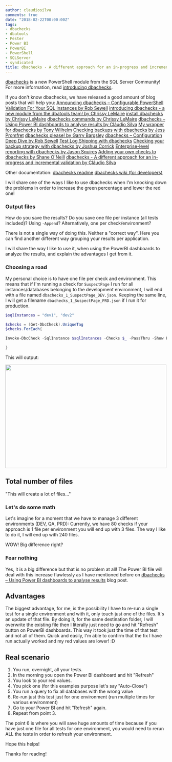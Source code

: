```yaml
---
author: claudiosilva
comments: true
date: "2018-02-22T00:00:00Z"
tags:
- dbachecks
- dbatools
- Pester
- Power BI
- PowerBI
- PowerShell
- SQLServer
- syndicated
title: dbachecks - A different approach for an in-progress and incremental validation
---
```

<a href="https://dbachecks.io/" rel="noopener" target="_blank">dbachecks</a> is a new PowerShell module from the SQL Server Community! For more information, read <a href="https://dbatools.io/introducing-dbachecks/" rel="noopener" target="_blank">introducing dbachecks</a>.

If you don't know dbachecks, we have released a good amount of blog posts that will help you:
[Announcing dbachecks – Configurable PowerShell Validation For Your SQL Instances by Rob Sewell](https://sqldbawithabeard.com/2018/02/22/announcing-dbachecks-configurable-powershell-validation-for-your-sql-instances/)
[introducing dbachecks - a new module from the dbatools team! by Chrissy LeMaire](https://dbachecks.io/introducing)
[install dbachecks by Chrissy LeMaire](https://dbachecks.io/install)
[dbachecks commands by Chrissy LeMaire](https://dbachecks.io/commands)
[dbachecks – Using Power BI dashboards to analyse results by Cláudio Silva](http://claudioessilva.eu/2018/02/22/dbachecks-using-power-bi-dashboards-to-analyse-results/)
[My wrapper for dbachecks by Tony Wilhelm](https://v-roddba.blogspot.com/2018/02/wrapper-for-dbachecks.html)
[Checking backups with dbachecks by Jess Promfret](http://jesspomfret.com/checking-backups-with-dbachecks/)
[dbachecks please! by Garry Bargsley](http://blog.garrybargsley.com/dbachecks-please)
[dbachecks – Configuration Deep Dive by Rob Sewell](https://sqldbawithabeard.com/2018/02/22/dbachecks-configuration-deep-dive/)
[Test Log Shipping with dbachecks](https://www.sqlstad.nl/powershell/test-log-shipping-with-dbachecks/)
[Checking your backup strategy with dbachecks by Joshua Corrick](https://corrick.io/blog/checking-your-backup-strategy-with-dbachecks)
[Enterprise-level reporting with dbachecks by Jason Squires](http://www.sqlnotnull.com/2018/02/20/enterprise-level-reporting-with-dbachecks-from-the-makers-of-dbatools)
[Adding your own checks to dbachecks by Shane O'Neill](http://nocolumnname.blog/2018/02/22/adding-your-own-checks-to-dbachecks)
[dbachecks - A different approach for an in-progress and incremental validation by Cláudio Silva](https://claudioessilva.eu/2018/02/22/dbachecks-a-different-approach-for-an-in-progress-and-incremental-validation/)

Other documentation:
[dbachecks readme](https://github.com/sqlcollaborative/dbachecks)
[dbachecks wiki (for developers)](https://github.com/sqlcollaborative/dbachecks/wiki)

I will share one of the ways I like to use dbachecks when I'm knocking down the problems in order to increase the green percentage and lower the red one!

<h3>Output files</h3>

How do you save the results?
Do you save one file per instance (all tests included)?
Using `-Append`?
Alternatively, one per check/environment?

There is not a single way of doing this. Neither a "correct way".
Here you can find another different way grouping your results per application.

I will share the way I like to use it, when using the PowerBI dashboards to analyze the results, and explain the advantages I get from it.

<h3>Choosing a road</h3>

My personal choice is to have one file per check and environment. This means that if I'm running a check for `SuspectPage` I run for all instances/databases belonging to the development environment, I will end with a file named `dbachecks_1_SuspectPage_DEV.json`.
Keeping the same line, I will get a filename `dbachecks_1_SuspectPage_PRD.json` if I run it for production.

``` powershell
$sqlInstances = "dev1", "dev2"

$checks = (Get-DbcCheck).UniqueTag
$checks.ForEach{

Invoke-DbcCheck -SqlInstance $sqlInstances -Checks $_ -PassThru -Show Fails | Update-DbcPowerBiDataSource -Environment "DEV" -Path "C:\windows\temp\dbachecks"

}
```

This will output:

<a href="https://claudioessilva.github.io/img/2018/02/quickerrefresh_11.png"><img class="aligncenter size-full wp-image-1280" src="https://claudioessilva.github.io/img/2018/02/quickerrefresh_11.png" alt="" width="503" height="323"></a>

<h2>Total number of files</h2>

"This will create a lot of files..."

<h3>Let's do some math</h3>

Let's imagine for a moment that we have to manage 3 different environments (DEV, QA, PRD):
Currently, we have 80 checks if your approach is 1 file per environment you will end up with 3 files. The way I like to do it, I will end up with 240 files.

WOW! Big difference right?

<h3>Fear nothing</h3>

Yes, it is a big difference but that is no problem at all! The Power BI file will deal with this increase flawlessly as I have mentioned before on [dbachecks – Using Power BI dashboards to analyse results](http://claudioessilva.eu/2018/02/22/dbachecks-using-power-bi-dashboards-to-analyse-results/) blog post.

<h2>Advantages</h2>

The biggest advantage, for me, is the possibility I have to re-run a single test for a single environment and with it, only touch just one of the files. It's an update of that file.
By doing it, for the same destination folder, I will overwrite the existing file then I literally just need to go and hit "Refresh" button on PowerBI dashboards.
This way it took just the time of that test and not all of them. Quick and easily, I'm able to confirm that the fix I have run actually worked and my red values are lower! :D

<h2>Real scenario</h2>

<ol>
<li>You run, overnight, all your tests.</li>
<li>In the morning you open the Power BI dashboard and hit "Refresh"</li>
<li>You look to your red values.</li>
<li>You pick one (for this examples purpose let's say "Auto-Close")</li>
<li>You run a query to fix all databases with the wrong value</li>
<li>Re-run just this test just for one environment (run multiple times for various environment)</li>
<li>Go to your Power BI and hit "Refresh" again.</li>
<li>Repeat from point 3.</li>
</ol>

The point 6 is where you will save huge amounts of time because if you have just one file for all tests for one environment, you would need to rerun ALL the tests in order to refresh your environment.

Hope this helps!

Thanks for reading!
